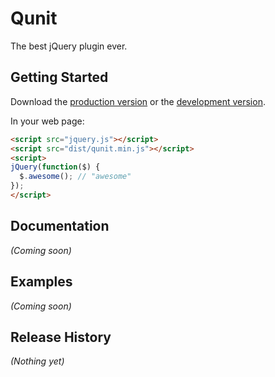 # Qunit

The best jQuery plugin ever.

## Getting Started
Download the [production version][min] or the [development version][max].

[min]: https://raw.github.com/panxuepeng/qunit/master/dist/qunit.min.js
[max]: https://raw.github.com/panxuepeng/qunit/master/dist/qunit.js

In your web page:

```html
<script src="jquery.js"></script>
<script src="dist/qunit.min.js"></script>
<script>
jQuery(function($) {
  $.awesome(); // "awesome"
});
</script>
```

## Documentation
_(Coming soon)_

## Examples
_(Coming soon)_

## Release History
_(Nothing yet)_
